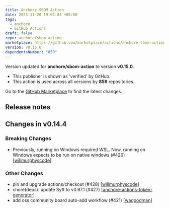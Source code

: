 ```yaml
---
title: Anchore SBOM Action
date: 2023-11-20 19:02:03 +00:00
tags:
  - anchore
  - GitHub Actions
draft: false
repo: anchore/sbom-action
marketplace: https://github.com/marketplace/actions/anchore-sbom-action
version: v0.15.0
dependentsNumber: "859"
---
```



Version updated for **anchore/sbom-action** to version **v0.15.0**.
- This publisher is shown as 'verified' by GitHub.
- This action is used across all versions by **859** repositories.

Go to the [GitHub Marketplace](https://github.com/marketplace/actions/anchore-sbom-action) to find the latest changes.

## Release notes

## Changes in v0.14.4

### Breaking Changes

- Previously, running on Windows required WSL. Now, running on Windows expects to be run on native windows (#426) [[willmurphyscode](https://github.com/willmurphyscode)].

### Other Changes

- pin and upgrade actions/checkout (#428) [[willmurphyscode](https://github.com/willmurphyscode)]
- chore(deps): update Syft to v0.97.1 (#427) [[anchore-actions-token-generator](https://github.com/anchore-actions-token-generator)]
- add oss community board auto-add workflow (#421) [[wagoodman](https://github.com/wagoodman)]

